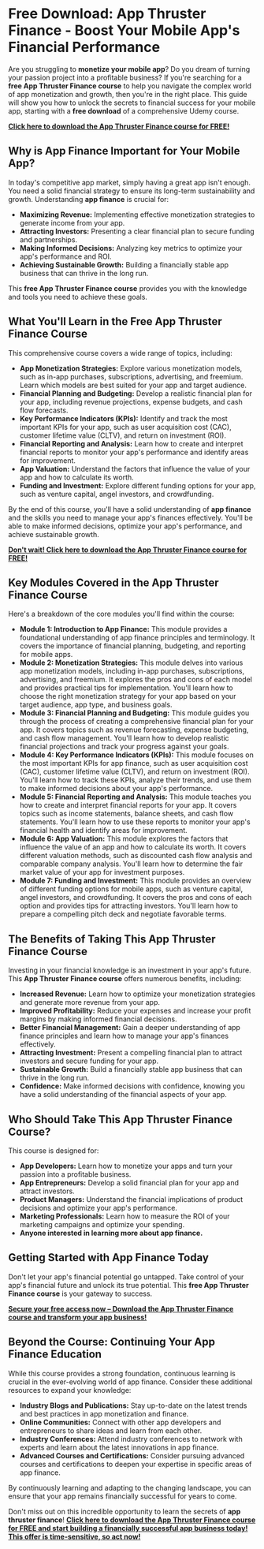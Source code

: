 # Free Download: App Thruster Finance - Boost Your Mobile App's Financial Performance

Are you struggling to **monetize your mobile app**? Do you dream of turning your passion project into a profitable business? If you're searching for a **free App Thruster Finance course** to help you navigate the complex world of app monetization and growth, then you're in the right place. This guide will show you how to unlock the secrets to financial success for your mobile app, starting with a **free download** of a comprehensive Udemy course.

[**Click here to download the App Thruster Finance course for FREE!**](https://udemywork.com/app-thruster-finance)

## Why is App Finance Important for Your Mobile App?

In today's competitive app market, simply having a great app isn't enough. You need a solid financial strategy to ensure its long-term sustainability and growth. Understanding **app finance** is crucial for:

*   **Maximizing Revenue:** Implementing effective monetization strategies to generate income from your app.
*   **Attracting Investors:** Presenting a clear financial plan to secure funding and partnerships.
*   **Making Informed Decisions:** Analyzing key metrics to optimize your app's performance and ROI.
*   **Achieving Sustainable Growth:** Building a financially stable app business that can thrive in the long run.

This **free App Thruster Finance course** provides you with the knowledge and tools you need to achieve these goals.

## What You'll Learn in the Free App Thruster Finance Course

This comprehensive course covers a wide range of topics, including:

*   **App Monetization Strategies:** Explore various monetization models, such as in-app purchases, subscriptions, advertising, and freemium. Learn which models are best suited for your app and target audience.
*   **Financial Planning and Budgeting:** Develop a realistic financial plan for your app, including revenue projections, expense budgets, and cash flow forecasts.
*   **Key Performance Indicators (KPIs):** Identify and track the most important KPIs for your app, such as user acquisition cost (CAC), customer lifetime value (CLTV), and return on investment (ROI).
*   **Financial Reporting and Analysis:** Learn how to create and interpret financial reports to monitor your app's performance and identify areas for improvement.
*   **App Valuation:** Understand the factors that influence the value of your app and how to calculate its worth.
*   **Funding and Investment:** Explore different funding options for your app, such as venture capital, angel investors, and crowdfunding.

By the end of this course, you'll have a solid understanding of **app finance** and the skills you need to manage your app's finances effectively. You'll be able to make informed decisions, optimize your app's performance, and achieve sustainable growth.

[**Don't wait! Click here to download the App Thruster Finance course for FREE!**](https://udemywork.com/app-thruster-finance)

## Key Modules Covered in the App Thruster Finance Course

Here's a breakdown of the core modules you'll find within the course:

*   **Module 1: Introduction to App Finance:** This module provides a foundational understanding of app finance principles and terminology. It covers the importance of financial planning, budgeting, and reporting for mobile apps.
*   **Module 2: Monetization Strategies:** This module delves into various app monetization models, including in-app purchases, subscriptions, advertising, and freemium. It explores the pros and cons of each model and provides practical tips for implementation. You'll learn how to choose the right monetization strategy for your app based on your target audience, app type, and business goals.
*   **Module 3: Financial Planning and Budgeting:** This module guides you through the process of creating a comprehensive financial plan for your app. It covers topics such as revenue forecasting, expense budgeting, and cash flow management. You'll learn how to develop realistic financial projections and track your progress against your goals.
*   **Module 4: Key Performance Indicators (KPIs):** This module focuses on the most important KPIs for app finance, such as user acquisition cost (CAC), customer lifetime value (CLTV), and return on investment (ROI). You'll learn how to track these KPIs, analyze their trends, and use them to make informed decisions about your app's performance.
*   **Module 5: Financial Reporting and Analysis:** This module teaches you how to create and interpret financial reports for your app. It covers topics such as income statements, balance sheets, and cash flow statements. You'll learn how to use these reports to monitor your app's financial health and identify areas for improvement.
*   **Module 6: App Valuation:** This module explores the factors that influence the value of an app and how to calculate its worth. It covers different valuation methods, such as discounted cash flow analysis and comparable company analysis. You'll learn how to determine the fair market value of your app for investment purposes.
*   **Module 7: Funding and Investment:** This module provides an overview of different funding options for mobile apps, such as venture capital, angel investors, and crowdfunding. It covers the pros and cons of each option and provides tips for attracting investors. You'll learn how to prepare a compelling pitch deck and negotiate favorable terms.

## The Benefits of Taking This App Thruster Finance Course

Investing in your financial knowledge is an investment in your app's future. This **App Thruster Finance course** offers numerous benefits, including:

*   **Increased Revenue:** Learn how to optimize your monetization strategies and generate more revenue from your app.
*   **Improved Profitability:** Reduce your expenses and increase your profit margins by making informed financial decisions.
*   **Better Financial Management:** Gain a deeper understanding of app finance principles and learn how to manage your app's finances effectively.
*   **Attracting Investment:** Present a compelling financial plan to attract investors and secure funding for your app.
*   **Sustainable Growth:** Build a financially stable app business that can thrive in the long run.
*   **Confidence:** Make informed decisions with confidence, knowing you have a solid understanding of the financial aspects of your app.

## Who Should Take This App Thruster Finance Course?

This course is designed for:

*   **App Developers:** Learn how to monetize your apps and turn your passion into a profitable business.
*   **App Entrepreneurs:** Develop a solid financial plan for your app and attract investors.
*   **Product Managers:** Understand the financial implications of product decisions and optimize your app's performance.
*   **Marketing Professionals:** Learn how to measure the ROI of your marketing campaigns and optimize your spending.
*   **Anyone interested in learning more about app finance.**

## Getting Started with App Finance Today

Don't let your app's financial potential go untapped. Take control of your app's financial future and unlock its true potential. This **free App Thruster Finance course** is your gateway to success.

**[Secure your free access now – Download the App Thruster Finance course and transform your app business!](https://udemywork.com/app-thruster-finance)**

## Beyond the Course: Continuing Your App Finance Education

While this course provides a strong foundation, continuous learning is crucial in the ever-evolving world of app finance. Consider these additional resources to expand your knowledge:

*   **Industry Blogs and Publications:** Stay up-to-date on the latest trends and best practices in app monetization and finance.
*   **Online Communities:** Connect with other app developers and entrepreneurs to share ideas and learn from each other.
*   **Industry Conferences:** Attend industry conferences to network with experts and learn about the latest innovations in app finance.
*   **Advanced Courses and Certifications:** Consider pursuing advanced courses and certifications to deepen your expertise in specific areas of app finance.

By continuously learning and adapting to the changing landscape, you can ensure that your app remains financially successful for years to come.

Don't miss out on this incredible opportunity to learn the secrets of **app thruster finance**! **[Click here to download the App Thruster Finance course for FREE and start building a financially successful app business today! This offer is time-sensitive, so act now!](https://udemywork.com/app-thruster-finance)**
